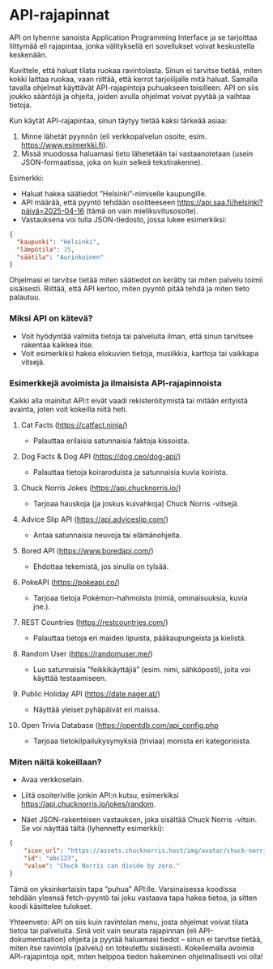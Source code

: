 # API-rajapinnat

API on lyhenne sanoista Application Programming Interface ja se tarjoittaa liittymää eli rajapintaa, jonka välityksellä eri sovellukset voivat keskustella keskenään.

Kuvittele, että haluat tilata ruokaa ravintolasta. Sinun ei tarvitse tietää, miten kokki laittaa ruokaa, vaan riittää, että kerrot tarjoilijalle mitä haluat. Samalla tavalla ohjelmat käyttävät API-rajapintoja puhuakseen toisilleen. API on siis joukko sääntöjä ja ohjeita, joiden avulla ohjelmat voivat pyytää ja vaihtaa tietoja.


Kun käytät API-rajapintaa, sinun täytyy tietää kaksi tärkeää asiaa:

1. Minne lähetät pyynnön (eli verkkopalvelun osoite, esim. https://www.esimerkki.fi).
2. Missä muodossa haluamasi tieto lähetetään tai vastaanotetaan (usein JSON-formaatissa, joka on kuin selkeä tekstirakenne).

Esimerkki:

- Haluat hakea säätiedot ”Helsinki”-nimiselle kaupungille.
- API määrää, että pyyntö tehdään osoitteeseen https://api.saa.fi/helsinki?päivä=2025-04-16 (tämä on vain mielikuvitusosoite).
- Vastauksena voi tulla JSON-tiedosto, jossa lukee esimerkiksi:

```json
{
  "kaupunki": "Helsinki",
  "lämpötila": 15,
  "säätila": "Aurinkoinen"
}
```

Ohjelmasi ei tarvitse tietää miten säätiedot on kerätty tai miten palvelu toimii sisäisesti. Riittää, että API kertoo, miten pyyntö pitää tehdä ja miten tieto palautuu.

### Miksi API on kätevä?

- Voit hyödyntää valmiita tietoja tai palveluita ilman, että sinun tarvitsee rakentaa kaikkea itse.
- Voit esimerkiksi hakea elokuvien tietoja, musiikkia, karttoja tai vaikkapa vitsejä.

### Esimerkkejä avoimista ja ilmaisista API-rajapinnoista

Kaikki alla mainitut API:t eivät vaadi rekisteröitymistä tai mitään erityistä avainta, joten voit kokeilla niitä heti.

1. Cat Facts (https://catfact.ninja/)
    - Palauttaa erilaisia satunnaisia faktoja kissoista.

2. Dog Facts & Dog API (https://dog.ceo/dog-api/)
    - Palauttaa tietoja koiraroduista ja satunnaisia kuvia koirista.

3. Chuck Norris Jokes (https://api.chucknorris.io/)
    - Tarjoaa hauskoja (ja joskus kuivahkoja) Chuck Norris -vitsejä.

4. Advice Slip API (https://api.adviceslip.com/)
    - Antaa satunnaisia neuvoja tai elämänohjeita.

5. Bored API (https://www.boredapi.com/)
    - Ehdottaa tekemistä, jos sinulla on tylsää.

6. PokeAPI (https://pokeapi.co/)
    - Tarjoaa tietoja Pokémon-hahmoista (nimiä, ominaisuuksia, kuvia jne.).

7. REST Countries (https://restcountries.com/)
    - Palauttaa tietoja eri maiden lipuista, pääkaupungeista ja kielistä.

8. Random User (https://randomuser.me/)
    - Luo satunnaisia ”feikkikäyttäjiä” (esim. nimi, sähköposti), joita voi käyttää testaamiseen.

9. Public Holiday API (https://date.nager.at/)
    - Näyttää yleiset pyhäpäivät eri maissa.

10. Open Trivia Database (https://opentdb.com/api_config.php
    - Tarjoaa tietokilpailukysymyksiä (triviaa) monista eri kategorioista.

### Miten näitä kokeillaan?

- Avaa verkkoselain.

- Liitä osoiteriville jonkin API:n kutsu, esimerkiksi https://api.chucknorris.io/jokes/random.

- Näet JSON-rakenteisen vastauksen, joka sisältää Chuck Norris -vitsin. Se voi näyttää tältä (lyhennetty esimerkki):

```json
{
    "icon_url": "https://assets.chucknorris.host/img/avatar/chuck-norris.png",
    "id": "abc123",
    "value": "Chuck Norris can divide by zero."
}
```

Tämä on yksinkertaisin tapa ”puhua” API:lle. Varsinaisessa koodissa tehdään yleensä fetch-pyyntö tai joku vastaava tapa hakea tietoa, ja sitten koodi käsittelee tulokset.

Yhteenveto: API on siis kuin ravintolan menu, josta ohjelmat voivat tilata tietoa tai palveluita. Sinä voit vain seurata rajapinnan (eli API-dokumentaation) ohjeita ja pyytää haluamasi tiedot – sinun ei tarvitse tietää, miten itse ravintola (palvelu) on toteutettu sisäisesti. Kokeilemalla avoimia API-rajapintoja opit, miten helppoa tiedon hakeminen ohjelmallisesti voi olla!